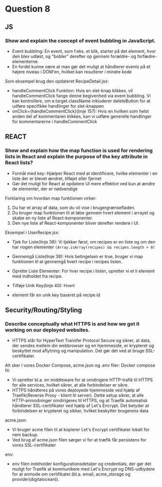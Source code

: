 # Question 8

## JS

### Show and explain the concept of event bubbling in JavaScript.
* Event bubbling: En event, som f.eks. et klik, starter på det element, hvor den blev udløst, og "bobler" derefter op gennem forældre- og forfædre-elementerne.
* En fordel kunne være at man gør det muligt at håndterer events på et højere niveau i DOM'en, hvilket kan resulterer i mindre kode

Som eksempel brug den opdateret RecipeDetail.jsx:
* handleCommentClick Funktion: Hvis en slet-knap klikkes, vil handleCommentClick fange denne begivenhed via event bubbling. Vi kan kontrollere, om e.target.className inkluderer deleteButton for at udføre specifikke handlinger for slet-knappen
* onClick={handleCommentClick}(linje 157): Hvis en hvilken som helst anden del af kommentaren klikkes, kan vi udføre generelle handlinger for kommentarerne i handleCommentClick 


## REACT

### Show and explain how the map function is used for rendering lists in React and explain the purpose of the key attribute in React lists?
* Formål med key: Hjælper React med at identificere, hvilke elementer i en liste der er blevet ændret, tilføjet eller fjernet
* Gør det muligt for React at opdatere UI mere effektivt ved kun at ændre de elementer, der er nødvendige

Forklaring om hvordan map funktionen virker:
1. Du har et array af data, som du vil vise i brugergrænsefladen.
2. Du bruger map funktionen til at løbe gennem hvert element i arrayet og skabe en ny liste af React-komponenter.
3. Den nye liste af React-komponenter bliver derefter rendere i UI.

Eksempel i UserRecipe.jsx:
* Tjek for Liste(linje 38): Vi tjekker først, om recipes er en liste og om den har nogen elementer `(Array.isArray(recipes) && recipes.length > 0)`
  
* Gennemgå Liste(linje 39): Hvis betingelsen er true, bruger vi map funktionen til at gennemgå hvert recipe i recipes listen.
  
* Oprette Liste Elementer: For hver recipe i listen, opretter vi et li element med indholdet fra recipe.
  
* Tilføje Unik Key(linje 40): Hvert <li> element får en unik key baseret på recipe.id

## Security/Routing/Styling
### Describe conceptually what HTTPS is and how we got it working on our deployed websites.
* HTTPS står for HyperText Transfer Protocol Secure og sikrer, at data, der sendes mellem din webbrowser og en hjemmeside, er krypteret og beskyttet mod aflytning og manipulation. Det gør det ved at bruge SSL-certifikater.

Alt sker i vores Docker Compose, acme.json og .env filer:
Docker compose fil:
* Vi opretter bl.a. en middleware for at omdirigere HTTP-trafik til HTTPS for alle services, hvilket sikrer, at alle forbindelser er sikre.
* HTTPS håndteres på vores deployede hjemmeside ved hjælp af Traefik(Reverse Proxy - klient til server). Dette setup sikrer, at alle HTTP-anmodninger omdirigeres til HTTPS, og at Traefik automatisk håndterer SSL-certifikater ved hjælp af Let's Encrypt. Det betyder at forbindelsen er krypteret og sikker, hvilket beskytter brugerens data

acme.json:
* Vi bruger acme filen til at kopierer Let's Encrypt certifikater lokalt for nem backup.
* Ved brug af acme.json filen sørger vi for at træfik får persistens for vores SSL-certifikater

env:
* env filen indeholder konfigurationsdetaljer og credentials, der gør det muligt for Traefik at kommunikere med Let's Encrypt og DNS-udbydere for at anmode om certifikater.(bl.a. email, acme_storage og provider(digitalocean)).
